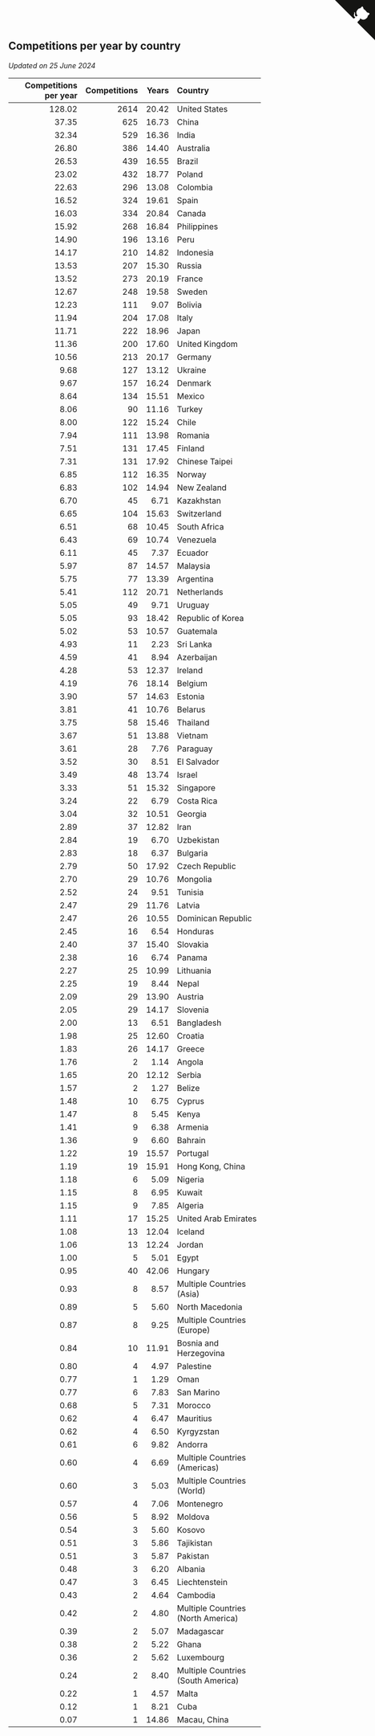 ## Competitions per year by country

*Updated on 25 June 2024*

| Competitions per year | Competitions | Years | Country |
| ---: | ---: | ---: | :--- |
| 128.02 | 2614 | 20.42 | United States |
| 37.35 | 625 | 16.73 | China |
| 32.34 | 529 | 16.36 | India |
| 26.80 | 386 | 14.40 | Australia |
| 26.53 | 439 | 16.55 | Brazil |
| 23.02 | 432 | 18.77 | Poland |
| 22.63 | 296 | 13.08 | Colombia |
| 16.52 | 324 | 19.61 | Spain |
| 16.03 | 334 | 20.84 | Canada |
| 15.92 | 268 | 16.84 | Philippines |
| 14.90 | 196 | 13.16 | Peru |
| 14.17 | 210 | 14.82 | Indonesia |
| 13.53 | 207 | 15.30 | Russia |
| 13.52 | 273 | 20.19 | France |
| 12.67 | 248 | 19.58 | Sweden |
| 12.23 | 111 | 9.07 | Bolivia |
| 11.94 | 204 | 17.08 | Italy |
| 11.71 | 222 | 18.96 | Japan |
| 11.36 | 200 | 17.60 | United Kingdom |
| 10.56 | 213 | 20.17 | Germany |
| 9.68 | 127 | 13.12 | Ukraine |
| 9.67 | 157 | 16.24 | Denmark |
| 8.64 | 134 | 15.51 | Mexico |
| 8.06 | 90 | 11.16 | Turkey |
| 8.00 | 122 | 15.24 | Chile |
| 7.94 | 111 | 13.98 | Romania |
| 7.51 | 131 | 17.45 | Finland |
| 7.31 | 131 | 17.92 | Chinese Taipei |
| 6.85 | 112 | 16.35 | Norway |
| 6.83 | 102 | 14.94 | New Zealand |
| 6.70 | 45 | 6.71 | Kazakhstan |
| 6.65 | 104 | 15.63 | Switzerland |
| 6.51 | 68 | 10.45 | South Africa |
| 6.43 | 69 | 10.74 | Venezuela |
| 6.11 | 45 | 7.37 | Ecuador |
| 5.97 | 87 | 14.57 | Malaysia |
| 5.75 | 77 | 13.39 | Argentina |
| 5.41 | 112 | 20.71 | Netherlands |
| 5.05 | 49 | 9.71 | Uruguay |
| 5.05 | 93 | 18.42 | Republic of Korea |
| 5.02 | 53 | 10.57 | Guatemala |
| 4.93 | 11 | 2.23 | Sri Lanka |
| 4.59 | 41 | 8.94 | Azerbaijan |
| 4.28 | 53 | 12.37 | Ireland |
| 4.19 | 76 | 18.14 | Belgium |
| 3.90 | 57 | 14.63 | Estonia |
| 3.81 | 41 | 10.76 | Belarus |
| 3.75 | 58 | 15.46 | Thailand |
| 3.67 | 51 | 13.88 | Vietnam |
| 3.61 | 28 | 7.76 | Paraguay |
| 3.52 | 30 | 8.51 | El Salvador |
| 3.49 | 48 | 13.74 | Israel |
| 3.33 | 51 | 15.32 | Singapore |
| 3.24 | 22 | 6.79 | Costa Rica |
| 3.04 | 32 | 10.51 | Georgia |
| 2.89 | 37 | 12.82 | Iran |
| 2.84 | 19 | 6.70 | Uzbekistan |
| 2.83 | 18 | 6.37 | Bulgaria |
| 2.79 | 50 | 17.92 | Czech Republic |
| 2.70 | 29 | 10.76 | Mongolia |
| 2.52 | 24 | 9.51 | Tunisia |
| 2.47 | 29 | 11.76 | Latvia |
| 2.47 | 26 | 10.55 | Dominican Republic |
| 2.45 | 16 | 6.54 | Honduras |
| 2.40 | 37 | 15.40 | Slovakia |
| 2.38 | 16 | 6.74 | Panama |
| 2.27 | 25 | 10.99 | Lithuania |
| 2.25 | 19 | 8.44 | Nepal |
| 2.09 | 29 | 13.90 | Austria |
| 2.05 | 29 | 14.17 | Slovenia |
| 2.00 | 13 | 6.51 | Bangladesh |
| 1.98 | 25 | 12.60 | Croatia |
| 1.83 | 26 | 14.17 | Greece |
| 1.76 | 2 | 1.14 | Angola |
| 1.65 | 20 | 12.12 | Serbia |
| 1.57 | 2 | 1.27 | Belize |
| 1.48 | 10 | 6.75 | Cyprus |
| 1.47 | 8 | 5.45 | Kenya |
| 1.41 | 9 | 6.38 | Armenia |
| 1.36 | 9 | 6.60 | Bahrain |
| 1.22 | 19 | 15.57 | Portugal |
| 1.19 | 19 | 15.91 | Hong Kong, China |
| 1.18 | 6 | 5.09 | Nigeria |
| 1.15 | 8 | 6.95 | Kuwait |
| 1.15 | 9 | 7.85 | Algeria |
| 1.11 | 17 | 15.25 | United Arab Emirates |
| 1.08 | 13 | 12.04 | Iceland |
| 1.06 | 13 | 12.24 | Jordan |
| 1.00 | 5 | 5.01 | Egypt |
| 0.95 | 40 | 42.06 | Hungary |
| 0.93 | 8 | 8.57 | Multiple Countries (Asia) |
| 0.89 | 5 | 5.60 | North Macedonia |
| 0.87 | 8 | 9.25 | Multiple Countries (Europe) |
| 0.84 | 10 | 11.91 | Bosnia and Herzegovina |
| 0.80 | 4 | 4.97 | Palestine |
| 0.77 | 1 | 1.29 | Oman |
| 0.77 | 6 | 7.83 | San Marino |
| 0.68 | 5 | 7.31 | Morocco |
| 0.62 | 4 | 6.47 | Mauritius |
| 0.62 | 4 | 6.50 | Kyrgyzstan |
| 0.61 | 6 | 9.82 | Andorra |
| 0.60 | 4 | 6.69 | Multiple Countries (Americas) |
| 0.60 | 3 | 5.03 | Multiple Countries (World) |
| 0.57 | 4 | 7.06 | Montenegro |
| 0.56 | 5 | 8.92 | Moldova |
| 0.54 | 3 | 5.60 | Kosovo |
| 0.51 | 3 | 5.86 | Tajikistan |
| 0.51 | 3 | 5.87 | Pakistan |
| 0.48 | 3 | 6.20 | Albania |
| 0.47 | 3 | 6.45 | Liechtenstein |
| 0.43 | 2 | 4.64 | Cambodia |
| 0.42 | 2 | 4.80 | Multiple Countries (North America) |
| 0.39 | 2 | 5.07 | Madagascar |
| 0.38 | 2 | 5.22 | Ghana |
| 0.36 | 2 | 5.62 | Luxembourg |
| 0.24 | 2 | 8.40 | Multiple Countries (South America) |
| 0.22 | 1 | 4.57 | Malta |
| 0.12 | 1 | 8.21 | Cuba |
| 0.07 | 1 | 14.86 | Macau, China |


<a href="https://github.com/jonatanklosko/wca_statistics" class="github-corner" aria-label="View source on Github"><svg width="80" height="80" viewBox="0 0 250 250" style="fill:#151513; color:#fff; position: absolute; top: 0; border: 0; right: 0;" aria-hidden="true"><path d="M0,0 L115,115 L130,115 L142,142 L250,250 L250,0 Z"></path><path d="M128.3,109.0 C113.8,99.7 119.0,89.6 119.0,89.6 C122.0,82.7 120.5,78.6 120.5,78.6 C119.2,72.0 123.4,76.3 123.4,76.3 C127.3,80.9 125.5,87.3 125.5,87.3 C122.9,97.6 130.6,101.9 134.4,103.2" fill="currentColor" style="transform-origin: 130px 106px;" class="octo-arm"></path><path d="M115.0,115.0 C114.9,115.1 118.7,116.5 119.8,115.4 L133.7,101.6 C136.9,99.2 139.9,98.4 142.2,98.6 C133.8,88.0 127.5,74.4 143.8,58.0 C148.5,53.4 154.0,51.2 159.7,51.0 C160.3,49.4 163.2,43.6 171.4,40.1 C171.4,40.1 176.1,42.5 178.8,56.2 C183.1,58.6 187.2,61.8 190.9,65.4 C194.5,69.0 197.7,73.2 200.1,77.6 C213.8,80.2 216.3,84.9 216.3,84.9 C212.7,93.1 206.9,96.0 205.4,96.6 C205.1,102.4 203.0,107.8 198.3,112.5 C181.9,128.9 168.3,122.5 157.7,114.1 C157.9,116.9 156.7,120.9 152.7,124.9 L141.0,136.5 C139.8,137.7 141.6,141.9 141.8,141.8 Z" fill="currentColor" class="octo-body"></path></svg></a><style>.github-corner:hover .octo-arm{animation:octocat-wave 560ms ease-in-out}@keyframes octocat-wave{0%,100%{transform:rotate(0)}20%,60%{transform:rotate(-25deg)}40%,80%{transform:rotate(10deg)}}@media (max-width:500px){.github-corner:hover .octo-arm{animation:none}.github-corner .octo-arm{animation:octocat-wave 560ms ease-in-out}}</style>
